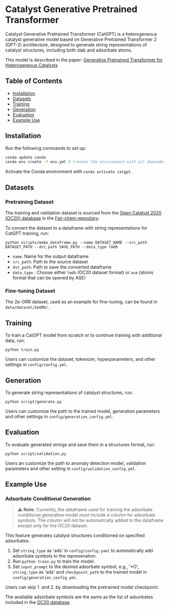 # Catalyst Generative Pretrained Transformer
Catalyst Generative Pretrained Transformer (CatGPT) is a heterogeneous catalyst generative model based on Generative Pretrained Transformer 2 (GPT-2) architecture,
designed to generate string representations of catalyst structures, including both slab and adsorbate atoms.

This model is described in the paper: [Generative Pretrained Transformer for Heterogeneous Catalysts](https://arxiv.org/abs/2407.14040)

## Table of Contents

- [Installation](#installation)
- [Datasets](#datasets)
- [Training](#training)
- [Generation](#generation)
- [Evaluation](#evaluation)
- [Example Use](#example-use)

## Installation

Run the following commands to set up:

```bash
conda update conda
conda env create -f env.yml # Creates the environment with all dependencies
```
Activate the Conda environment with `conda activate catgpt`.

## Datasets

### Pretraining Dataset
The training and validation dataset is sourced from the [Open Catalyst 2020 (OC20) database](https://fair-chem.github.io/core/datasets/oc20.html) in the [Fair-chem repository](https://github.com/FAIR-Chem/fairchem).

To convert the dataset to a dataframe with string representations for CatGPT training, run:
```
python scripts/make_dataframe.py --name DATASET_NAME --src_path DATASET_PATH --dst_path SAVE_PATH --data_type lmdb
```
- `name`: Name for the output dataframe
- `src_path`: Path to the source dataset
- `dst_path`: Path to save the converted dataframe
- `data_type` : Choose either `lmdb` (OC20 dataset format) or `ase` (atoms format that can be opened by ASE)

### Fine-tuning Dataset
The 2e-ORR dataset, used as an example for fine-tuning, can be found in `data/dataset/2eORR/`.

## Training

To train a CatGPT model from scratch or to continue training with additional data, run:

```
python train.py
```

Users can customize the dataset, tokenizer, hyperparameters, and other settings in `config/config.yml`.

## Generation

To generate string representations of catalyst structures, run:

```
python script/generate.py
```

Users can customize the path to the trained model, generation parameters and other settings in `config/generation_config.yml`.

## Evaluation

To evaluate generated strings and save them in a structures format, run:

```
python script/validation.py
```

Users an customize the path to anomaly detection model, validation parameters and other setting in `config/validation_config.yml`.

## Example Use

### Adsorbate Conditional Generation
>⚠️ **Note**: Currently, the dataframe used for training the adsorbate conditional generative model *must* include a column for adsorbate symbols. The column will not be automatically added to the dataframe except only for the OC20 dataset.

This feature generates catalyst structures conditioned on specified adsorbates.

1. Set `string_type` as 'ads' in `config/config.yaml` to automatically add adsorbate symbols to the represenation.
2. Run `python train.py` to train the model.
3. Set `input_prompt` to the desired adsorbate symbol, e.g., '*O', `string_type` as 'ads' and `checkpoint_path` to the trained model in `config/generation_config.yml`.

Users can skip 1. and 2. by downloading the pretrained model checkpoint.

The avaliable adsorbate symbols are the same as the list of adsorbates included in the [OC20 database](https://fair-chem.github.io/core/datasets/oc20.html#per-adsorbate-trajectories).
